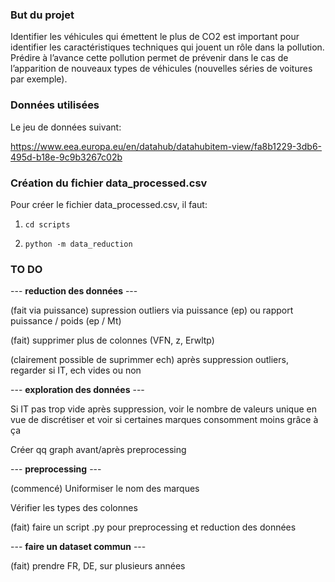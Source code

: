 ### But du projet

Identifier les véhicules qui émettent le plus de CO2 est important pour identifier les caractéristiques techniques qui jouent un rôle dans la pollution. Prédire à l’avance cette pollution permet de prévenir dans le cas de l’apparition de nouveaux types de véhicules (nouvelles séries de voitures par exemple).

### Données utilisées

Le jeu de données suivant:

https://www.eea.europa.eu/en/datahub/datahubitem-view/fa8b1229-3db6-495d-b18e-9c9b3267c02b


### Création du fichier data_processed.csv

Pour créer le fichier data_processed.csv, il faut:

1. `cd scripts`

2. `python -m data_reduction`

### TO DO

--- **reduction des données** ---

(fait via puissance) supression outliers via puissance (ep) ou rapport puissance / poids (ep / Mt)

(fait) supprimer plus de colonnes (VFN, z, Erwltp)

(clairement possible de suprimmer ech) après suppression outliers, regarder si IT, ech vides ou non



--- **exploration des données** ---

Si IT pas trop vide après suppression, voir le nombre de valeurs unique en vue de discrétiser et voir si certaines marques consomment moins grâce à ça

Créer qq graph avant/après preprocessing



--- **preprocessing** ---

(commencé) Uniformiser le nom des marques 

Vérifier les types des colonnes

(fait) faire un script .py pour preprocessing et reduction des données



--- **faire un dataset commun** ---

(fait) prendre FR, DE, sur plusieurs années
